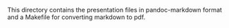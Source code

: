 <!-- zuletzt akualisiert: -->
<!-- 2016-02-23, Uwe Springmann -->

This directory contains the presentation files in pandoc-markdown format and a Makefile for converting markdown to pdf.
